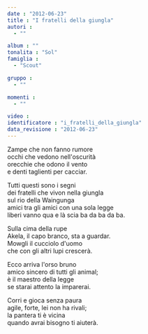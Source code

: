 ```yaml
---
date : "2012-06-23"
title : "I fratelli della giungla"
autori : 
  - ""

album : ""
tonalita : "Sol"
famiglia : 
  - "Scout"

gruppo : 
  - ""

momenti : 
  - ""

video : 
identificatore : "i_fratelli_della_giungla"
data_revisione : "2012-06-23"
---
```

  
  
Zampe che non fanno rumore  
occhi che vedono nell'oscurità  
orecchie che odono il vento  
e denti taglienti per cacciar.  
  
  
Tutti questi sono i segni  
dei fratelli che vivon nella giungla  
sul rio della Waingunga  
amici tra gli amici con una sola legge  
liberi vanno qua e là scia ba da ba da ba.  
  
  
  
Sulla cima della rupe  
Akela, il capo branco, sta a guardar.  
Mowgli il cucciolo d'uomo  
che con gli altri lupi crescerà.  
  
  
  
Ecco arriva l'orso bruno  
amico sincero di tutti gli animal;  
è il maestro della legge  
se starai attento la imparerai.  
  
  
  
Corri e gioca senza paura  
agile, forte, lei non ha rivali;  
la pantera ti è vicina  
quando avrai bisogno ti aiuterà.   
  
  
  
  
